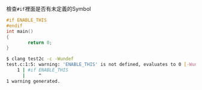 檢查`#if`裡面是否有未定義的Symbol
```c
#if ENABLE_THIS
#endif
int main()
{
        return 0;
}
```
``` bash
$ clang test2c -c -Wundef
test.c:1:5: warning: 'ENABLE_THIS' is not defined, evaluates to 0 [-Wundef]
    1 | #if ENABLE_THIS
      |     ^
1 warning generated.
```
